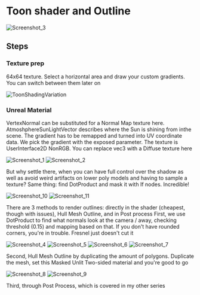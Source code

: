 # Toon shader and Outline
![Screenshot_3](https://user-images.githubusercontent.com/36862146/224748226-4075e8fb-b590-4b20-a37c-20396ab9a231.png)

## Steps
### Texture prep
64x64 texture. Select a horizontal area and draw your custom gradients. You can switch between them later on

![ToonShadingVariation](https://user-images.githubusercontent.com/36862146/224748267-38f5d4f8-831f-42f3-aa20-1bc362a5b84e.png)

### Unreal Material
VertexNormal can be substituted for a Normal Map texture here. AtmoshphereSunLightVector describes where the Sun is shining from inthe scene. The gradient has to be remapped and turned into UV coordinate data. We pick the gradient with the exposed parameter. The texture is UserInterface2D NonRGB. You can replace vec3 with a Diffuse texture here

![Screenshot_1](https://user-images.githubusercontent.com/36862146/224748208-28ce1af4-0516-4005-b61c-d3c7bcae08c1.png)
![Screenshot_2](https://user-images.githubusercontent.com/36862146/224748223-eb2bde44-c714-43d6-a718-5d4746d29e06.png)

But why settle there, when you can have full control over the shadow as well as avoid weird artifacts on lower poly models and having to sample a texture? Same thing: find DotProduct and mask it with If nodes. Incredible!

![Screenshot_10](https://user-images.githubusercontent.com/36862146/224748256-9a148a87-299f-4ec1-a873-8557a59dfb7e.png)
![Screenshot_11](https://user-images.githubusercontent.com/36862146/224748261-7298ad23-0139-457e-8112-7495f72be357.png)

There are 3 methods to render outlines: directly in the shader (cheapest, though with issues), Hull Mesh Outline, and in Post process
First, we use DotProduct to find what normals look at the camera / away, checking threshold (0.15) and mapping based on that. If you don't have rounded corners, you're in trouble. Fresnel just doesn't cut it

![Screenshot_4](https://user-images.githubusercontent.com/36862146/224748229-eeca0957-da5f-4a65-88bc-b08b6fd4695a.png)
![Screenshot_5](https://user-images.githubusercontent.com/36862146/224748233-545bb117-ba35-4e91-984c-c3e3b1c16ebd.png)
![Screenshot_6](https://user-images.githubusercontent.com/36862146/224748235-ffb29d07-0974-4bd1-9841-49c8a1021066.png)
![Screenshot_7](https://user-images.githubusercontent.com/36862146/224748240-02031569-3cf3-483a-bca6-c40a7618e987.png)

Second, Hull Mesh Outline by duplicating the amount of polygons. Duplicate the mesh, set this Masked Unlit Two-sided material and you're good to go

![Screenshot_8](https://user-images.githubusercontent.com/36862146/224748245-7334c410-4e09-41cc-95da-47382a8c829c.png)
![Screenshot_9](https://user-images.githubusercontent.com/36862146/224748251-51934da4-071b-4643-83ad-52d4ea0cf991.png)

Third, through Post Process, which is covered in my other series
